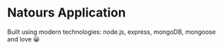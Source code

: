 # Natours Application

Built using modern technologies: node.js, express, mongoDB, mongoose and love 😀

